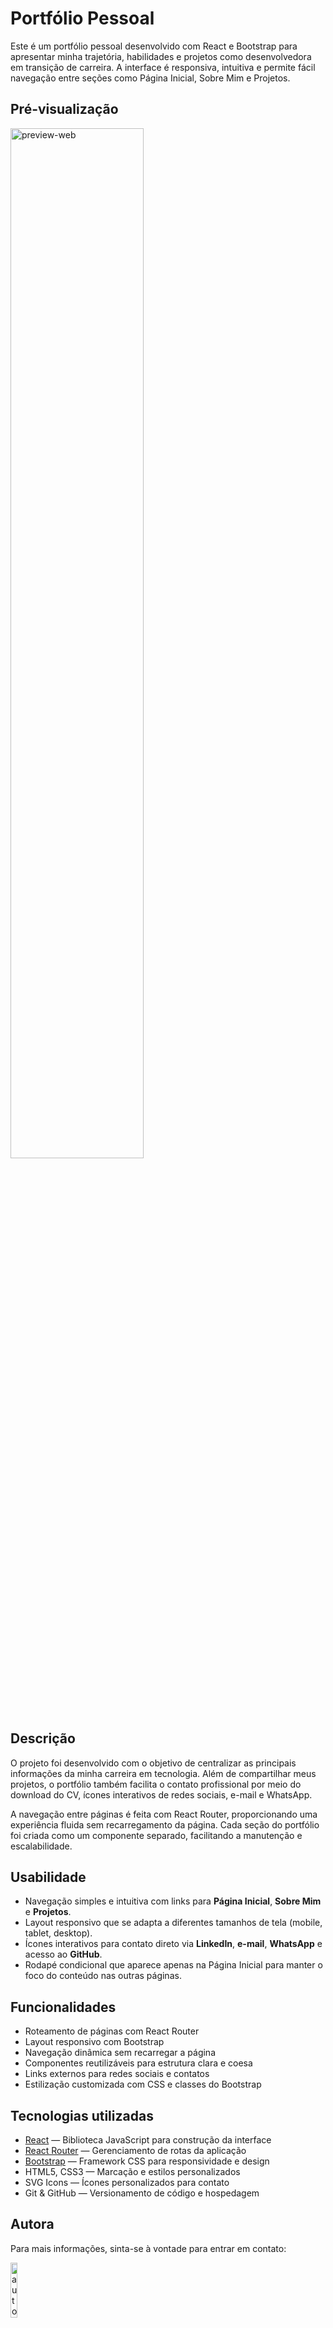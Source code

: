 # Portfólio Pessoal

Este é um portfólio pessoal desenvolvido com React e Bootstrap para apresentar minha trajetória, habilidades e projetos como desenvolvedora em transição de carreira. A interface é responsiva, intuitiva e permite fácil navegação entre seções como Página Inicial, Sobre Mim e Projetos.

## Pré-visualização

<img src="https://github.com/user-attachments/assets/c3983eaa-4004-4816-9b7a-616bfd02070f" width="65%" alt="preview-web"/>

## Descrição

O projeto foi desenvolvido com o objetivo de centralizar as principais informações da minha carreira em tecnologia. Além de compartilhar meus projetos, o portfólio também facilita o contato profissional por meio do download do CV, ícones interativos de redes sociais, e-mail e WhatsApp.

A navegação entre páginas é feita com React Router, proporcionando uma experiência fluida sem recarregamento da página. Cada seção do portfólio foi criada como um componente separado, facilitando a manutenção e escalabilidade.

## Usabilidade

- Navegação simples e intuitiva com links para **Página Inicial**, **Sobre Mim** e **Projetos**.
- Layout responsivo que se adapta a diferentes tamanhos de tela (mobile, tablet, desktop).
- Ícones interativos para contato direto via **LinkedIn**, **e-mail**, **WhatsApp** e acesso ao **GitHub**.
- Rodapé condicional que aparece apenas na Página Inicial para manter o foco do conteúdo nas outras páginas.

## Funcionalidades

- Roteamento de páginas com React Router
- Layout responsivo com Bootstrap
- Navegação dinâmica sem recarregar a página
- Componentes reutilizáveis para estrutura clara e coesa
- Links externos para redes sociais e contatos
- Estilização customizada com CSS e classes do Bootstrap

## Tecnologias utilizadas

- [React](https://reactjs.org/) — Biblioteca JavaScript para construção da interface
- [React Router](https://reactrouter.com/) — Gerenciamento de rotas da aplicação
- [Bootstrap](https://getbootstrap.com/) — Framework CSS para responsividade e design
- HTML5, CSS3 — Marcação e estilos personalizados
- SVG Icons — Ícones personalizados para contato
- Git & GitHub — Versionamento de código e hospedagem

## Autora

Para mais informações, sinta-se à vontade para entrar em contato:

<div align="left">
  <img src="https://github.com/user-attachments/assets/57cac2a3-49b1-4a0a-aef3-e968523971eb" width="15%" alt="autora" />
</div>

- [Github](https://github.com/luizadaso)
- [Linkedin](https://www.linkedin.com/in/luizadaso)

